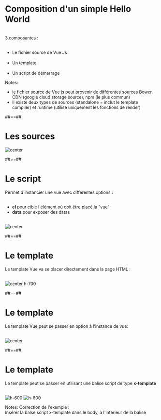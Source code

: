 <!-- .slide  -->
# Composition d'un simple Hello World
<br>
3 composantes : <br><br>

- Le fichier source de Vue Js <br><br>
- Un template <br><br>
- Un script de démarrage

Notes:
 - le fichier source de Vue js peut provenir de différentes sources Bower, CDN (google cloud storage source), npm (le plus commun)
 - Il existe deux types de sources (standalone = inclut le template compiler) et runtime (utilise uniquement les fonctions de render)

##==##

<!-- .slide -->
# Les sources
![center](assets/images/school/basics/source_exemple.png)

##==##

<!-- .slide -->
# Le script
Permet d'instancier une vue avec différentes options : <br><br>
- __el__ pour cible l'élément où doit être placé la "vue"
- __data__ pour exposer des datas
<br><br>

![center](assets/images/school/basics/script_exemple.png)


##==##

<!-- .slide -->
# Le template
Le template Vue va se placer directement dans la page HTML :
<br><br>

![center h-700](assets/images/school/basics/template_exemple.png)

##==##

<!-- .slide -->
# Le template
Le template Vue peut se passer en option à l'instance de vue:
<br><br>

![center](assets/images/school/basics/template_option_instance_exemple.png)

##==##

<!-- .slide  -->
# Le template

Le template peut se passer en utilisant une balise script de type __x-template__<br><br>

![h-600](assets/images/school/basics/x-template_script_exemple.png)
![h-600](assets/images/school/basics/x-template_html_exemple.png)


Notes:
Correction de l'exemple :<br>
Insérer la balse script x-template dans le body, à l'intérieur de la balise <div id="app"></div>
